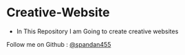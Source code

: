 # Creative-Website
- In This Repository I am Going to create creative websites

Follow me on Github : [@spandan455](https://github.com/spandan455/)
